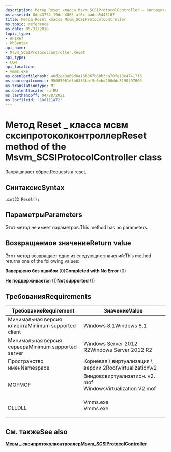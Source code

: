 ```yaml
---
description: Метод Reset класса Msvm_SCSIProtocolController — запрашивает сброс.
ms.assetid: 8de43754-19dc-4865-af6c-badcb5445167
title: Метод Reset класса Msvm_SCSIProtocolController
ms.topic: reference
ms.date: 05/31/2018
topic_type:
- APIRef
- kbSyntax
api_name:
- Msvm_SCSIProtocolController.Reset
api_type:
- COM
api_location:
- vmms.exe
ms.openlocfilehash: 40d2ea3a69d0a13b067b6bb3ca70fe18c4741715
ms.sourcegitcommit: 95685061d5b0333bbf9e6ebd208dde8190f97005
ms.translationtype: MT
ms.contentlocale: ru-RU
ms.lasthandoff: 04/28/2021
ms.locfileid: "108111472"
---
```

# <a name="reset-method-of-the-msvm_scsiprotocolcontroller-class"></a><span data-ttu-id="fc0bb-103">Метод Reset \_ класса мсвм сксипротоколконтроллер</span><span class="sxs-lookup"><span data-stu-id="fc0bb-103">Reset method of the Msvm\_SCSIProtocolController class</span></span>

<span data-ttu-id="fc0bb-104">Запрашивает сброс.</span><span class="sxs-lookup"><span data-stu-id="fc0bb-104">Requests a reset.</span></span>

## <a name="syntax"></a><span data-ttu-id="fc0bb-105">Синтаксис</span><span class="sxs-lookup"><span data-stu-id="fc0bb-105">Syntax</span></span>


```mof
uint32 Reset();
```



## <a name="parameters"></a><span data-ttu-id="fc0bb-106">Параметры</span><span class="sxs-lookup"><span data-stu-id="fc0bb-106">Parameters</span></span>

<span data-ttu-id="fc0bb-107">Этот метод не имеет параметров.</span><span class="sxs-lookup"><span data-stu-id="fc0bb-107">This method has no parameters.</span></span>

## <a name="return-value"></a><span data-ttu-id="fc0bb-108">Возвращаемое значение</span><span class="sxs-lookup"><span data-stu-id="fc0bb-108">Return value</span></span>

<span data-ttu-id="fc0bb-109">Этот метод возвращает одно из следующих значений:</span><span class="sxs-lookup"><span data-stu-id="fc0bb-109">This method returns one of the following values:</span></span>

<dl> <dt>

<span data-ttu-id="fc0bb-110">**Завершено без ошибок** (0)</span><span class="sxs-lookup"><span data-stu-id="fc0bb-110">**Completed with No Error** (0)</span></span>
</dt> <dt>

<span data-ttu-id="fc0bb-111">**Не поддерживается** (1)</span><span class="sxs-lookup"><span data-stu-id="fc0bb-111">**Not supported** (1)</span></span>
</dt> </dl>

## <a name="requirements"></a><span data-ttu-id="fc0bb-112">Требования</span><span class="sxs-lookup"><span data-stu-id="fc0bb-112">Requirements</span></span>



| <span data-ttu-id="fc0bb-113">Требование</span><span class="sxs-lookup"><span data-stu-id="fc0bb-113">Requirement</span></span> | <span data-ttu-id="fc0bb-114">Значение</span><span class="sxs-lookup"><span data-stu-id="fc0bb-114">Value</span></span> |
|-------------------------------------|---------------------------------------------------------------------------------------------------------|
| <span data-ttu-id="fc0bb-115">Минимальная версия клиента</span><span class="sxs-lookup"><span data-stu-id="fc0bb-115">Minimum supported client</span></span><br/> | <span data-ttu-id="fc0bb-116">Windows 8.1</span><span class="sxs-lookup"><span data-stu-id="fc0bb-116">Windows 8.1</span></span><br/>                                                                                  |
| <span data-ttu-id="fc0bb-117">Минимальная версия сервера</span><span class="sxs-lookup"><span data-stu-id="fc0bb-117">Minimum supported server</span></span><br/> | <span data-ttu-id="fc0bb-118">Windows Server 2012 R2</span><span class="sxs-lookup"><span data-stu-id="fc0bb-118">Windows Server 2012 R2</span></span><br/>                                                                       |
| <span data-ttu-id="fc0bb-119">Пространство имен</span><span class="sxs-lookup"><span data-stu-id="fc0bb-119">Namespace</span></span><br/>                | <span data-ttu-id="fc0bb-120">Корневая \\ виртуализация \\ версии 2</span><span class="sxs-lookup"><span data-stu-id="fc0bb-120">Root\\virtualization\\v2</span></span><br/>                                                                     |
| <span data-ttu-id="fc0bb-121">MOF</span><span class="sxs-lookup"><span data-stu-id="fc0bb-121">MOF</span></span><br/>                      | <dl> <span data-ttu-id="fc0bb-122"><dt>Виндовсвиртуализатион. v2. mof</dt></span><span class="sxs-lookup"><span data-stu-id="fc0bb-122"><dt>WindowsVirtualization.V2.mof</dt></span></span> </dl> |
| <span data-ttu-id="fc0bb-123">DLL</span><span class="sxs-lookup"><span data-stu-id="fc0bb-123">DLL</span></span><br/>                      | <dl> <span data-ttu-id="fc0bb-124"><dt>Vmms.exe</dt></span><span class="sxs-lookup"><span data-stu-id="fc0bb-124"><dt>Vmms.exe</dt></span></span> </dl>                     |



## <a name="see-also"></a><span data-ttu-id="fc0bb-125">См. также</span><span class="sxs-lookup"><span data-stu-id="fc0bb-125">See also</span></span>

<dl> <dt>

[<span data-ttu-id="fc0bb-126">**Мсвм \_ сксипротоколконтроллер**</span><span class="sxs-lookup"><span data-stu-id="fc0bb-126">**Msvm\_SCSIProtocolController**</span></span>](msvm-scsiprotocolcontroller.md)
</dt> </dl>

 

 




